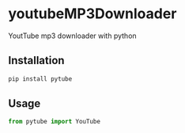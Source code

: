 # youtubeMP3Downloader
YoutTube mp3 downloader with python

## Installation

```bash
pip install pytube
```
## Usage

```python
from pytube import YouTube
```
